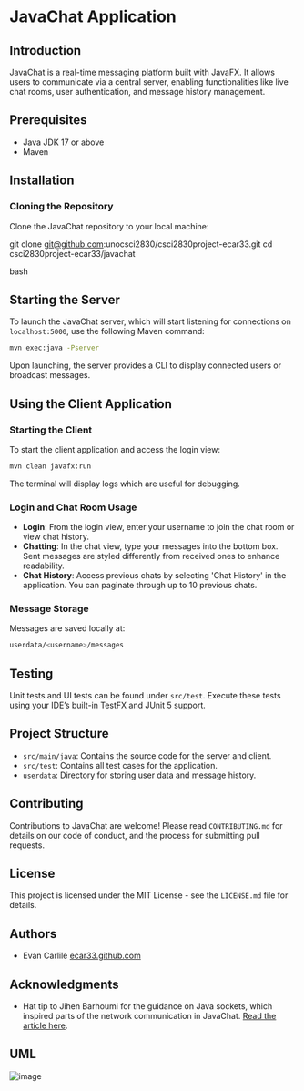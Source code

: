 # JavaChat Application

## Introduction
JavaChat is a real-time messaging platform built with JavaFX. It allows users to communicate via a central server, enabling functionalities like live chat rooms, user authentication, and message history management.

## Prerequisites
- Java JDK 17 or above
- Maven

## Installation

### Cloning the Repository
Clone the JavaChat repository to your local machine:

git clone git@github.com:unocsci2830/csci2830project-ecar33.git
cd csci2830project-ecar33/javachat

bash


## Starting the Server

To launch the JavaChat server, which will start listening for connections on `localhost:5000`, use the following Maven command:

```bash
mvn exec:java -Pserver
```


Upon launching, the server provides a CLI to display connected users or broadcast messages.

## Using the Client Application

### Starting the Client
To start the client application and access the login view:

```bash
mvn clean javafx:run
```



The terminal will display logs which are useful for debugging.

### Login and Chat Room Usage
- **Login**: From the login view, enter your username to join the chat room or view chat history.
- **Chatting**: In the chat view, type your messages into the bottom box. Sent messages are styled differently from received ones to enhance readability.
- **Chat History**: Access previous chats by selecting 'Chat History' in the application. You can paginate through up to 10 previous chats.

### Message Storage
Messages are saved locally at:

```bash
userdata/<username>/messages
```


## Testing
Unit tests and UI tests can be found under `src/test`. Execute these tests using your IDE’s built-in TestFX and JUnit 5 support.

## Project Structure

- `src/main/java`: Contains the source code for the server and client.
- `src/test`: Contains all test cases for the application.
- `userdata`: Directory for storing user data and message history.

## Contributing
Contributions to JavaChat are welcome! Please read `CONTRIBUTING.md` for details on our code of conduct, and the process for submitting pull requests.

## License
This project is licensed under the MIT License - see the `LICENSE.md` file for details.

## Authors
- Evan Carlile [ecar33.github.com](https://github.com/ecar33)

## Acknowledgments
- Hat tip to Jihen Barhoumi for the guidance on Java sockets, which inspired parts of the network communication in JavaChat. [Read the article here](https://medium.com/nerd-for-tech/create-a-chat-app-with-java-sockets-8449fdaa933).

## UML 
![image](https://github.com/ecar33/javachat/assets/114954921/525dabc7-1404-42ec-ac57-7a92ead9c101)

